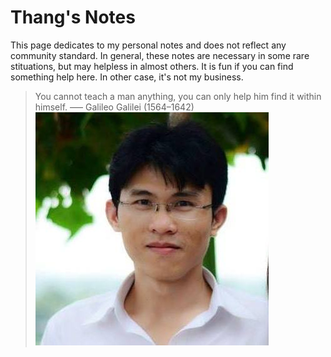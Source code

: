 # Thang's Notes

This page dedicates to my personal notes and does not reflect any community standard.
In general, these notes are necessary in some rare stituations, but may helpless in almost others.
It is fun if you can find something help here. In other case, it's not my business.
>You cannot teach a man anything, you can only help him find it within himself. 
> —– Galileo Galilei (1564–1642)
![my_piture](my_picture.jpg)